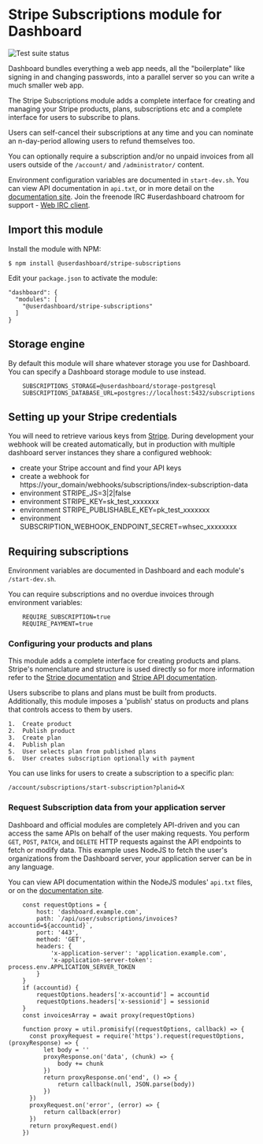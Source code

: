 # Stripe Subscriptions module for Dashboard
![Test suite status](https://github.com/userdashboard/stripe-subscriptions/workflows/test-and-publish/badge.svg?branch=master)

Dashboard bundles everything a web app needs, all the "boilerplate" like signing in and changing passwords, into a parallel server so you can write a much smaller web app.

The Stripe Subscriptions module adds a complete interface for creating and managing your Stripe products, plans, subscriptions etc and a complete interface for users to subscribe to plans.

Users can self-cancel their subscriptions at any time and you can nominate an n-day-period allowing users to refund themselves too.

You can optionally require a subscription and/or no unpaid invoices from all users outside of the `/account/` and `/administrator/` content.

Environment configuration variables are documented in `start-dev.sh`.  You can view API documentation in `api.txt`, or in more detail on the [documentation site](https://userdashboard.github.io/).  Join the freenode IRC #userdashboard chatroom for support - [Web IRC client](https://kiwiirc.com/nextclient/).

## Import this module

Install the module with NPM:

    $ npm install @userdashboard/stripe-subscriptions

Edit your `package.json` to activate the module:

    "dashboard": {
      "modules": [
        "@userdashboard/stripe-subscriptions"
      ]
    }

## Storage engine

By default this module will share whatever storage you use for Dashboard.  You can specify a Dashboard storage module to use instead.

        SUBSCRIPTIONS_STORAGE=@userdashboard/storage-postgresql
        SUBSCRIPTIONS_DATABASE_URL=postgres://localhost:5432/subscriptions

## Setting up your Stripe credentials

You will need to retrieve various keys from [Stripe](https://stripe.com).  During development your webhook will be created automatically, but in production with multiple dashboard server instances they share a configured webhook:

- create your Stripe account and find your API keys
- create a webhook for https://your_domain/webhooks/subscriptions/index-subscription-data 
- environment STRIPE_JS=3|2|false
- environment STRIPE_KEY=sk_test_xxxxxxx
- environment STRIPE_PUBLISHABLE_KEY=pk_test_xxxxxxx
- environment SUBSCRIPTION_WEBHOOK_ENDPOINT_SECRET=whsec_xxxxxxxx

## Requiring subscriptions

Environment variables are documented in Dashboard and each module's `/start-dev.sh`.

You can require subscriptions and no overdue invoices through environment variables:

        REQUIRE_SUBSCRIPTION=true
        REQUIRE_PAYMENT=true

### Configuring your products and plans

This module adds a complete interface for creating products and plans.  Stripe's nomenclature and structure is used directly so for more information refer to the <a href="https://stripe.com/docs">Stripe documentation</a> and <a href="https://stripe.com/docs/api">Stripe API documentation</a>.

Users subscribe to plans and plans must be built from products.  Additionally, this module imposes a 'publish' status on products and plans that controls access to them by users.

    1.  Create product
    2.  Publish product
    3.  Create plan
    4.  Publish plan
    5.  User selects plan from published plans
    6.  User creates subscription optionally with payment

You can use links for users to create a subscription to a specific plan:

    /account/subscriptions/start-subscription?planid=X

### Request Subscription data from your application server

Dashboard and official modules are completely API-driven and you can access the same APIs on behalf of the user making requests.  You perform `GET`, `POST`, `PATCH`, and `DELETE` HTTP requests against the API endpoints to fetch or modify data.  This example uses NodeJS to fetch the user's organizations from the Dashboard server, your application server can be in any language.

You can view API documentation within the NodeJS modules' `api.txt` files, or on the [documentation site](https://userdashboard.github.io/stripe-subscriptions-api).

        const requestOptions = {
            host: 'dashboard.example.com',
            path: `/api/user/subscriptions/invoices?accountid=${accountid}`,
            port: '443',
            method: 'GET',
            headers: {
                'x-application-server': 'application.example.com',
                'x-application-server-token': process.env.APPLICATION_SERVER_TOKEN
            }
        }
        if (accountid) {
            requestOptions.headers['x-accountid'] = accountid
            requestOptions.headers['x-sessionid'] = sessionid
        }
        const invoicesArray = await proxy(requestOptions)

        function proxy = util.promisify((requestOptions, callback) => {
          const proxyRequest = require('https').request(requestOptions, (proxyResponse) => {
              let body = ''
              proxyResponse.on('data', (chunk) => {
                  body += chunk
              })
              return proxyResponse.on('end', () => {
                  return callback(null, JSON.parse(body))
              })
          })
          proxyRequest.on('error', (error) => {
              return callback(error)
          })
          return proxyRequest.end()
        })

